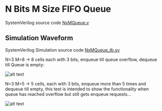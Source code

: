 # N Bits M Size FIFO Queue

SystemVerilog source code [NxMQueue.v](https://github.com/ChrisShakkour/Logic-Design-Building-Blocks/blob/main/N-Bit%20M-Width%20Queue/RTL_src/NxMQueue.sv)

## Simulation Waveform
SystemVerilog Simulation source code [NxMQueue_tb.sv](https://github.com/ChrisShakkour/Logic-Design-Building-Blocks/blob/main/N-Bit%20M-Width%20Queue/Sim_src/NxMQueue_tb.sv)

N=3 M=8 -> 8 cells each with 3 bits, enqueue till queue overflow, dequeue till Queue is empty:

![alt text](https://github.com/ChrisShakkour/Logic-Design-Building-Blocks/blob/main/N-Bit%20M-Width%20Queue/Figures/3x8Queue_waveform.JPG)

N=3 M=5 -> 5 cells, each with 3 bits, enqueue more than 5 times and dequeue till empty,
this test is intended to show the functionality when queue has reached overflow but still gets enqueue requests... 

![alt text](https://github.com/ChrisShakkour/Logic-Design-Building-Blocks/blob/main/N-Bit%20M-Width%20Queue/Figures/3x5Queue_waveform.JPG)
